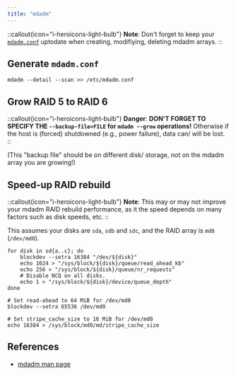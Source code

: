 ```yaml
---
title: "mdadm"
---
```


::callout{icon="i-heroicons-light-bulb"}
**Note**:
Don't forget to keep your [`mdadm.conf`](https://linux.die.net/man/5/mdadm.conf) uptodate when creating, modifiying, deleting mdadm arrays.
::

## Generate `mdadm.conf`

```console
mdadm --detail --scan >> /etc/mdadm.conf
```

## Grow RAID 5 to RAID 6

::callout{icon="i-heroicons-light-bulb"}
**Danger**:
**DON'T FORGET TO SPECIFY THE `--backup-file=FILE` for `mdadm --grow` operations!**
Otherwise if the host is (forced) shutdowned (e.g., power failure), data can/ will be lost.
::

(This "backup file" should be on different disk/ storage, not on the mdadm array you are growing!)

## Speed-up RAID rebuild

::callout{icon="i-heroicons-light-bulb"}
**Note**:
This may or may not improve your mdadm RAID rebuild performance, as it the speed depends on many factors such as disk speeds, etc.
::

This assumes your disks are `sda`, `sdb` and `sdc`, and the RAID array is `md0` (`/dev/md0`).

```console
for disk in sd{a..c}; do
    blockdev --setra 16384 "/dev/${disk}"
    echo 1024 > "/sys/block/${disk}/queue/read_ahead_kb"
    echo 256 > "/sys/block/${disk}/queue/nr_requests"
    # Disable NCQ on all disks.
    echo 1 > "/sys/block/${disk}/device/queue_depth"
done

# Set read-ahead to 64 MiB for /dev/md0
blockdev --setra 65536 /dev/md0

# Set stripe_cache_size to 16 MiB for /dev/md0
echo 16384 > /sys/block/md0/md/stripe_cache_size
```

## References

* [mdadm man page](https://linux.die.net/man/8/mdadm)
